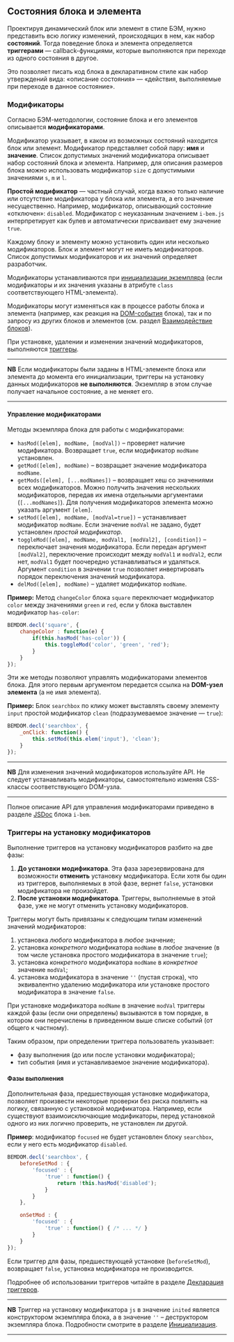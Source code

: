 <a name="states"></a>
## Состояния блока и элемента

Проектируя динамический блок или элемент в стиле БЭМ, нужно представить всю логику изменений,
происходящих в нем, как набор **состояний**.
Тогда поведение блока и элемента определяется **триггерами** — callback-функциями,
которые выполняются при переходе из одного состояния в другое.

Это позволяет писать код блока в декларативном стиле как набор утверждений вида:
«описание состояния» — «действия, выполняемые при переходе в данное состояние».

<a name="modifiers"></a>
### Модификаторы

Согласно БЭМ-методологии, состояние блока и его элементов описывается **модификаторами**.

Модификатор указывает, в каком из возможных состояний находится блок или элемент.
Модификатор представляет собой пару: **имя** и **значение**.
Список допустимых значений модификатора описывает набор состояний блока и элемента.
Например, для описания размеров блока можно использовать модификатор `size` с допустимыми значениями `s`, `m` и `l`.

**Простой модификатор** — частный случай, когда важно только наличие или отсутствие модификатора у блока или элемента,
а его значение несущественно. Например, модификатор, описывающий состояние «отключен»: `disabled`.
Модификатор с неуказанным значением `i-bem.js` интерпретирует как булев и автоматически присваивает ему значение `true`.

Каждому блоку и элементу можно установить один или несколько модификаторов. Блок и элемент могут не иметь модификаторов.
Список допустимых модификаторов и их значений определяет разработчик.

Модификаторы устанавливаются при [инициализации экземпляра][init]
(если модификаторы и их значения указаны в атрибуте `class` соответствующего HTML-элемента).

Модификаторы могут изменяться как в процессе работы блока и элемента (например, как реакция на [DOM-события](i-bem-js-events.ru.md#dom-events) блока),
так и по запросу из других блоков и элементов (см. раздел [Взаимодействие блоков][interact]).

При установке, удалении и изменении значений модификаторов, выполняются [триггеры](#mods-api-trigger).

***

**NB** Если модификаторы были заданы в HTML-элементе блока или элемента до момента его инициализации,
триггеры на установку данных модификаторов **не выполняются**.
Экземпляр в этом случае получает начальное состояние, а не меняет его.

***

<a name="mods-api"></a>
#### Управление модификаторами

Методы экземпляра блока для работы с модификаторами:

* `hasMod([elem], modName, [modVal])` – проверяет наличие модификатора. Возвращает `true`, если модификатор `modName` установлен.
* `getMod([elem], modName)` – возвращает значение модификатора `modName`.
* `getMods([elem], [...modNames])` – возвращает хеш со значениями всех модификаторов. Можно получить значения нескольких модификаторов, передав их имена отдельными аргументами (`[...modNames]`). Для получения модификаторов элемента можно указать аргумент `[elem]`.
* `setMod([elem], modName, [modVal=true])` – устанавливает модификатор `modName`. Если значение `modVal` не задано, будет установлен *простой модификатор*.
* `toggleMod([elem], modName, modVal1, [modVal2], [condition])` – переключает значения модификатора. Если передан аргумент `[modVal2]`, переключение происходит между `modVal1` и `modVal2`, если нет, `modVal1` будет поочередно устанавливаться и удаляться. Аргумент `condition` в значении `true` позволяет инвертировать порядок переключения значений модификатора.
* `delMod([elem], modName)` – удаляет модификатор `modName`.

**Пример:**  Метод `changeColor` блока `square` переключает модификатор `color` между значениями `green` и `red`, если у блока выставлен модификатор `has-color`:

```js
BEMDOM.decl('square', {
    changeColor : function(e) {
        if(this.hasMod('has-color')) {
            this.toggleMod('color', 'green', 'red');
        }
    }
});
```


Эти же методы позволяют управлять модификаторами элементов блока. Для этого первым аргументом передается ссылка на **DOM-узел элемента** (а не имя элемента).

**Пример:** Блок `searchbox` по клику может выставлять своему элементу `input` простой модификатор `clean` (подразумеваемое значение — `true`):

```js
BEMDOM.decl('searchbox', {
    _onClick: function() {
        this.setMod(this.elem('input'), 'clean');
    }
});
```


***

**NB** Для изменения значений модификаторов используйте API. Не следует устанавливать модификаторы, самостоятельно изменяя CSS-классы соответствующего DOM-узла.

***

Полное описание API для управления модификаторами приведено в разделе [JSDoc](https://ru.bem.info/libs/bem-core/current/desktop/i-bem/jsdoc/) блока `i-bem`.

<a name="mods-api-trigger"></a>
### Триггеры на установку модификаторов

Выполнение триггеров на установку модификаторов разбито на две фазы:

1. **До установки модификатора**. Эта фаза зарезервирована для
возможности **отменить** установку модификатора. Если хотя бы один
из триггеров, выполняемых в этой фазе, вернет `false`,
установки модификатора не произойдет.
2. **После установки модификатора**. Триггеры, выполняемые в этой
фазе, уже не могут отменить установку модификаторов.

Триггеры могут быть привязаны к следующим типам изменений значений модификаторов:

1. установка *любого* модификатора в *любое* значение;
2. установка *конкретного* модификатора `modName` в *любое* значение (в том числе
установка простого модификатора в значение `true`);
3. установка *конкретного* модификатора `modName` в *конкретное* значение `modVal`;
4. установка модификатора в значение `''` (пустая строка), что
эквивалентно удалению модификатора или установке простого
модификатора в значение `false`.

При установке модификатора `modName` в значение `modVal` триггеры
каждой фазы (если они определены) вызываются в том порядке, в котором они
перечислены в приведенном выше списке событий (от общего к частному).

Таким образом, при определении триггера пользователь указывает:

* фазу выполнения (до или после установки модификатора);
* тип события (имя и устанавливаемое значение модификатора).

<a name="mods-api-trigger-phase"></a>
#### Фазы выполнения

Дополнительная фаза, предшествующая установке модификатора, позволяет
произвести некоторые проверки без риска повлиять на логику, связанную с установкой модификатора. Например, если существуют взаимоисключающие модификаторы, перед установкой одного из них логично проверить, не установлен ли другой.

**Пример**: модификатор `focused` не будет установлен блоку `searchbox`, если у него есть модификатор `disabled`.

```js
BEMDOM.decl('searchbox', {
    beforeSetMod : {
        'focused' : {
            'true' : function() {
                return !this.hasMod('disabled');
            }
        }
    },

    onSetMod : {
        'focused' : {
            'true' : function() { /* ... */ }
        }
    }
});
```


Если триггер для фазы, предшествующей установке (`beforeSetMod`), возвращает `false`, установка модификатора не производится.

Подробнее об использовании триггеров читайте в разделе [Декларация триггеров](i-bem-js-decl.ru.md#trigger-decl).


***

**NB** Триггер на установку модификатора `js` в значение `inited` является конструктором экземпляра блока, а в значение `''` – деструктором экземпляра блока. Подробности смотрите в разделе [Инициализация][init].

***


[ym]: https://github.com/ymaps/modules

[bem-tools]: https://ru.bem.info/tools/bem/

[i-bem]: https://ru.bem.info/libs/bem-core/current/desktop/i-bem/jsdoc/

[i-bem__dom]: https://ru.bem.info/libs/bem-core/current/desktop/i-bem/jsdoc/

[html]: ./i-bem-js-html-binding.ru.md

[decl]: ./i-bem-js-decl.ru.md

[dom]: ./i-bem-js-dom.ru.md

[states]: ./i-bem-js-states.ru.md

[events]: ./i-bem-js-events.ru.md

[init]: ./i-bem-js-init.ru.md

[interact]: ./i-bem-js-interact.ru.md
